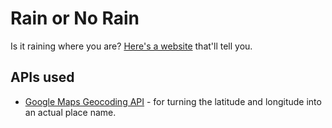 # Rain or No Rain

Is it raining where you are? [Here's a website](https://chickenroyal.co.uk/rain) that'll tell you.

## APIs used

* [Google Maps Geocoding API](https://developers.google.com/maps/documentation/geocoding/start) - for turning the latitude and longitude into an actual place name.
